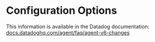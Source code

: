 # Configuration Options

This information is available in the Datadog documentation:<br>
[docs.datadoghq.com/agent/faq/agent-v6-changes][1]

[1]: https://docs.datadoghq.com/agent/faq/agent-v6-changes/#configuration
